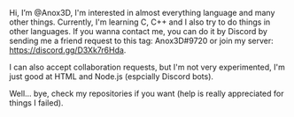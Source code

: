 Hi, I’m @Anox3D, I'm interested in almost everything language and many other things. Currently, I'm learning C, C++ and I also try to do things in other languages. If you wanna contact me, you can do it by Discord by sending me a friend request to this tag: Anox3D#9720 or join my server: https://discord.gg/D3Xk7r6Hda.

I can also accept collaboration requests, but I'm not very experimented, I'm just good at HTML and Node.js (espcially Discord bots).

Well... bye, check my repositories if you want (help is really appreciated for things I failed).

<!---
Anox3D/Anox3D is a ✨ special ✨ repository because its `README.md` (this file) appears on your GitHub profile.
You can click the Preview link to take a look at your changes.
--->
